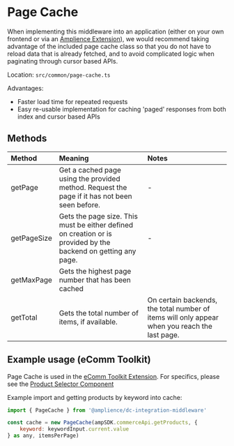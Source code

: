 # Page Cache
When implementing this middleware into an application (either on your own frontend or via an [Amplience Extension](https://amplience.com/developers/docs/integrations/extensions/)), we would recommend taking advantage of the included page cache class so that you do not have to reload data that is already fetched, and to avoid complicated logic when paginating through cursor based APIs.

Location: `src/common/page-cache.ts`

Advantages:
 - Faster load time for repeated requests
 - Easy re-usable implementation for caching 'paged' responses from both index and cursor based APIs

## Methods

|Method|Meaning|Notes|
|:----|:----|:----|
|getPage|Get a cached page using the provided method. Request the page if it has not been seen before.|-|
|getPageSize|Gets the page size. This must be either defined on creation or is provided by the backend on getting any page.|-|
|getMaxPage|Gets the highest page number that has been cached| |
|getTotal|Gets the total number of items, if available.|On certain backends, the total number of items will only appear when you reach the last page.|


## Example usage (eComm Toolkit)
Page Cache is used in the [eComm Toolkit Extension](https://github.com/amplience/dc-extension-ecomm-toolkit). For specifics, please see the [Product Selector Component](https://github.com/amplience/dc-extension-ecomm-toolkit/tree/main/components/ProductSelector/index.tsx)

Example import and getting products by keyword into cache:
```javascript
import { PageCache } from '@amplience/dc-integration-middleware'

const cache = new PageCache(ampSDK.commerceApi.getProducts, {
    keyword: keywordInput.current.value
} as any, itemsPerPage)
```